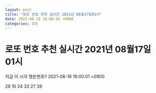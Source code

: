 ```yaml
---
layout: post
title: "로또 번호 추천 실시간 2021년 08월17일01시"
date: 2021-08-16 16:00:01 +0900
categories: 로또
---
```


# 로또 번호 추천 실시간 2021년 08월17일01시

지금 이 시각 행운번호!! 2021-08-16 16:00:01 +0900

 29  10  24  33  27  39 

